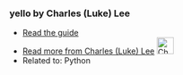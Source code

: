 ### yello by Charles (Luke) Lee
- [Read the guide](/python/yello?status=in-review)
- [Read more from Charles (Luke) Lee](/author/perkolasoft) <img src="https://avatars.githubusercontent.com/u/15053257?v=3" width="30" height="30" alt="Charles (Luke) Lee" />
- Related to: Python